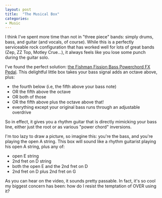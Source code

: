 ```yaml
---
layout: post
title:  "The Musical Box"
categories:
- Music
---
```

I think I've spent more time than not in "three piece" bands: simply drums, bass, and guitar (and vocals, of course). While this is a perfectly serviceable rock configuration that has worked well for lots of great bands (Zep, ZZ Top, Motley Crue...), it always feels like you lose some punch during the guitar solo.

I've found the perfect solution: [the Fishman Fission Bass Powerchord FX Pedal](https://www.youtube.com/watch?v=I2XKZNMR2Pc). This delightful little box takes your bass signal adds an octave above, plus:
* the fourth below (i.e, the fifth above your bass note)
* OR the fifth above the octave
* OR both of those
* OR the fifth above plus the octave above that!
* everything except your original bass runs through an adjustable overdrive

So in effect, it gives you a rhythm guitar that is directly mimicking your bass line, either just the root or as various "power chord" inversions.

I'm too lazy to draw a picture, so imagine this: you're the bass, and you're playing the open A string. This box will sound like a rhythm guitarist playing his open A string, plus any of:
* open E string
* 2nd fret on D string
* both the open E and the 2nd fret on D
* 2nd fret on D plus 2nd fret on G

As you can hear on the video, it sounds pretty passable. In fact, it's so cool my biggest concern has been: how do I resist the temptation of OVER using it?
